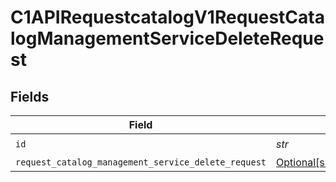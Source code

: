 # C1APIRequestcatalogV1RequestCatalogManagementServiceDeleteRequest


## Fields

| Field                                                                                                                                | Type                                                                                                                                 | Required                                                                                                                             | Description                                                                                                                          |
| ------------------------------------------------------------------------------------------------------------------------------------ | ------------------------------------------------------------------------------------------------------------------------------------ | ------------------------------------------------------------------------------------------------------------------------------------ | ------------------------------------------------------------------------------------------------------------------------------------ |
| `id`                                                                                                                                 | *str*                                                                                                                                | :heavy_check_mark:                                                                                                                   | N/A                                                                                                                                  |
| `request_catalog_management_service_delete_request`                                                                                  | [Optional[shared.RequestCatalogManagementServiceDeleteRequest]](../../models/shared/requestcatalogmanagementservicedeleterequest.md) | :heavy_minus_sign:                                                                                                                   | N/A                                                                                                                                  |